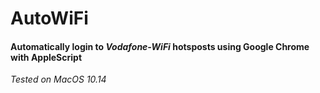 # AutoWiFi

#### Automatically login to *Vodafone-WiFi* hotsposts using Google Chrome with AppleScript

*Tested on MacOS 10.14*
